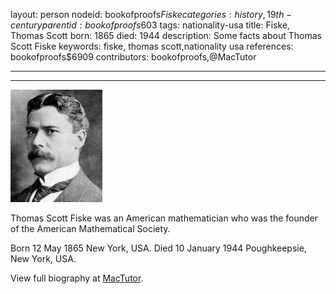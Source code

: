 layout: person
nodeid: bookofproofs$Fiske
categories: history,19th-century
parentid: bookofproofs$603
tags: nationality-usa
title: Fiske, Thomas Scott
born: 1865
died: 1944
description: Some facts about Thomas Scott Fiske
keywords: fiske, thomas scott,nationality usa
references: bookofproofs$6909
contributors: bookofproofs,@MacTutor

---


---

![Fiske.jpg](https://github.com/bookofproofs/bookofproofs.github.io/blob/main/_sources/_assets/images/portraits/Fiske.jpg?raw=true)

Thomas Scott Fiske  was an American mathematician who was the founder of the American Mathematical Society.

Born 12 May 1865 New York, USA. Died 10 January 1944 Poughkeepsie, New York, USA.


View full biography at [MacTutor](https://mathshistory.st-andrews.ac.uk/Biographies/Fiske/).
